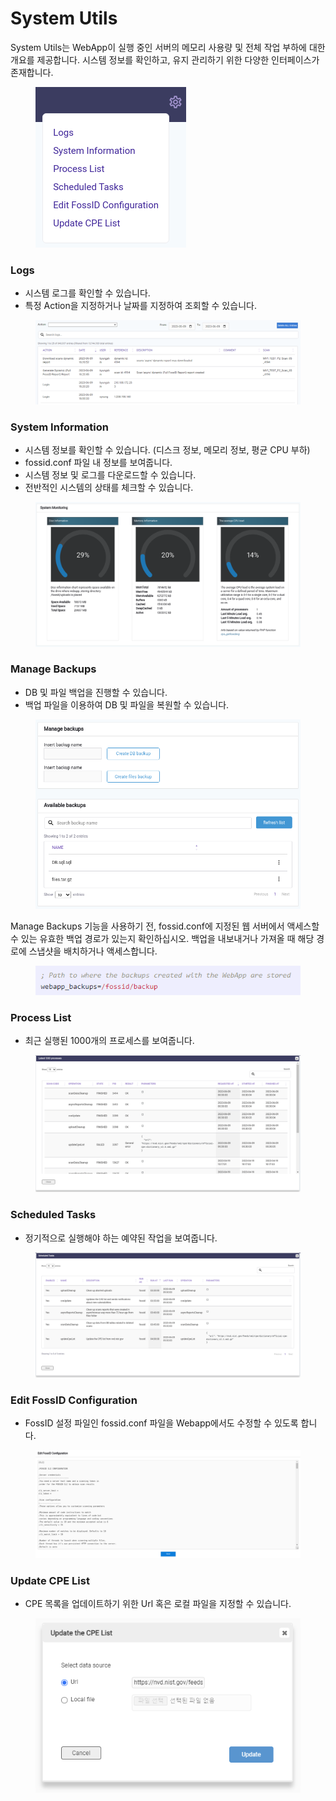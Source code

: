 # System Utils

System Utils는 WebApp이 실행 중인 서버의 메모리 사용량 및 전체 작업 부하에 대한 개요를 제공합니다. 시스템 정보를 확인하고, 유지 관리하기 위한 다양한 인터페이스가 존재합니다.

<figure><img src="../../.gitbook/assets/image (134).png" alt=""><figcaption></figcaption></figure>

### Logs

* 시스템 로그를 확인할 수 있습니다.
* 특정 Action을 지정하거나 날짜를 지정하여 조회할 수 있습니다.

<figure><img src="../../.gitbook/assets/image (14).png" alt=""><figcaption></figcaption></figure>

### System Information

* 시스템 정보를 확인할 수 있습니다. (디스크 정보, 메모리 정보, 평균 CPU 부하)
* fossid.conf 파일 내 정보를 보여줍니다.
* 시스템 정보 및 로그를 다운로드할 수 있습니다.
* 전반적인 시스템의 상태를 체크할 수 있습니다.

<figure><img src="../../.gitbook/assets/image (122).png" alt=""><figcaption></figcaption></figure>

### Manage Backups

* DB 및 파일 백업을 진행할 수 있습니다.
* 백업 파일을 이용하여 DB 및 파일을 복원할 수 있습니다.

<figure><img src="../../.gitbook/assets/image (130).png" alt=""><figcaption></figcaption></figure>

Manage Backups 기능을 사용하기 전, fossid.conf에 지정된 웹 서버에서 액세스할 수 있는 유효한 백업 경로가 있는지 확인하십시오. 백업을 내보내거나 가져올 때 해당 경로에 스냅샷을 배치하거나 액세스합니다.

<figure><img src="../../.gitbook/assets/image (119).png" alt=""><figcaption></figcaption></figure>

### Process List

* 최근 실행된 1000개의 프로세스를 보여줍니다.

<figure><img src="../../.gitbook/assets/image (20).png" alt=""><figcaption></figcaption></figure>

### Scheduled Tasks

* 정기적으로 실행해야 하는 예약된 작업을 보여줍니다.

<figure><img src="../../.gitbook/assets/image (23).png" alt=""><figcaption></figcaption></figure>

### Edit FossID Configuration

* FossID 설정 파일인 fossid.conf 파일을 Webapp에서도 수정할 수 있도록 합니다.

<figure><img src="../../.gitbook/assets/image (162).png" alt=""><figcaption></figcaption></figure>

### Update CPE List

* CPE 목록을 업데이트하기 위한 Url 혹은 로컬 파일을 지정할 수 있습니다.

<figure><img src="../../.gitbook/assets/image (106).png" alt=""><figcaption></figcaption></figure>
